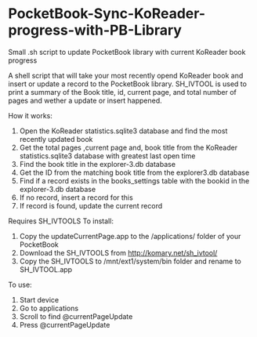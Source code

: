 # PocketBook-Sync-KoReader-progress-with-PB-Library
Small .sh script to update PocketBook library with current KoReader book progress

A shell script that will take your most recently opend KoReader book and insert or update a record to the PocketBook library. SH_IVTOOL is used to print a summary of the Book title, id, current page, and total number of pages and wether a update or insert happened.

How it works:
  1. Open the KoReader statistics.sqlite3 database and find the most recently updated book
  2. Get the total pages ,current page and, book title from the KoReader statistics.sqlite3 database with greatest last open time
  3. Find the book title in the explorer-3.db database
  4. Get the ID from the matching book title from the explorer3.db database
  5. Find if a record exists in the books_settings table with the bookid in the explorer-3.db database
  6. If no record, insert a record for this
  7. If record is found, update the current record

Requires SH_IVTOOLS
To install:
  1. Copy the updateCurrentPage.app to the /applications/ folder of your PocketBook
  2. Download the SH_IVTOOLS from http://komary.net/sh_ivtool/
  3. Copy the SH_IVTOOLS to /mnt/ext1/system/bin folder and rename to SH_IVTOOL.app
 
To use:
  1. Start device
  2. Go to applications
  3. Scroll to find @currentPageUpdate
  4. Press @currentPageUpdate
